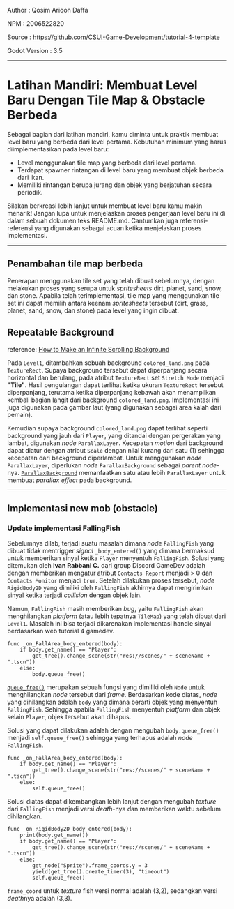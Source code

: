 Author : Qosim Ariqoh Daffa

NPM : 2006522820

Source : https://github.com/CSUI-Game-Development/tutorial-4-template

Godot Version : 3.5

---

# Latihan Mandiri: Membuat Level Baru Dengan Tile Map & Obstacle Berbeda

Sebagai bagian dari latihan mandiri, kamu diminta untuk praktik membuat level baru yang berbeda dari level pertama. Kebutuhan minimum yang harus diimplementasikan pada level baru:

-   Level menggunakan tile map yang berbeda dari level pertama.
-   Terdapat spawner rintangan di level baru yang membuat objek berbeda dari ikan.
-   Memiliki rintangan berupa jurang dan objek yang berjatuhan secara periodik.

Silakan berkreasi lebih lanjut untuk membuat level baru kamu makin menarik! Jangan lupa untuk menjelaskan proses pengerjaan level baru ini di dalam sebuah dokumen teks README.md. Cantumkan juga referensi-referensi yang digunakan sebagai acuan ketika menjelaskan proses implementasi.

---

## Penambahan tile map berbeda

Penerapan menggunakan tile set yang telah dibuat sebelumnya, dengan melakukan proses yang serupa untuk _spritesheets_ dirt, planet, sand, snow, dan stone. Apabila telah terimplementasi, tile map yang menggunakan tile set ini dapat memilih antara keenam _spritesheets_ tersebut (dirt, grass, planet, sand, snow, dan stone) pada level yang ingin dibuat.

## Repeatable Background

reference: [How to Make an Infinite Scrolling Background](https://forum.godotengine.org/t/how-to-make-an-infinite-scrolling-background/24114/3)

Pada `Level1`, ditambahkan sebuah background `colored_land.png` pada `TextureRect`. Supaya background tersebut dapat diperpanjang secara horizontal dan berulang, pada atribut `TextureRect` set `Stretch Mode` menjadi **"Tile"**. Hasil pengulangan dapat terlihat ketika ukuran `TextureRect` tersebut diperpanjang, terutama ketika diperpanjang kebawah akan menampilkan kembali bagian langit dari background `colored_land.png`. Implementasi ini juga digunakan pada gambar laut (yang digunakan sebagai area kalah dari pemain).

Kemudian supaya background `colored_land.png` dapat terlihat seperti background yang jauh dari `Player`, yang ditandai dengan pergerakan yang lambat, digunakan _node_ `ParallaxLayer`. Kecepatan _motion_ dari background dapat diatur dengan atribut `Scale` dengan nilai kurang dari satu (1) sehingga kecepatan dari background diperlambat. Untuk menggunakan _node_ `ParallaxLayer`, diperlukan _node_ `ParallaxBackground` sebagai _parent node_-nya. [`ParallaxBackground`](https://docs.godotengine.org/en/3.5/classes/class_parallaxbackground.html) memanfaatkan satu atau lebih `ParallaxLayer` untuk membuat _parallax effect_ pada background.

---

## Implementasi new mob (obstacle)

### Update implementasi FallingFish

Sebelumnya dilab, terjadi suatu masalah dimana _node_ `FallingFish` yang dibuat tidak mentrigger _signal_ `_body_entered()` yang dimana bermaksud untuk memberikan sinyal ketika `Player` menyentuh `FallingFish`. Solusi yang ditemukan oleh **Ivan Rabbani C.** dari group Discord GameDev adalah dengan memberikan mengatur atribut `Contacts Report` menjadi > 0 dan `Contacts Monitor` menjadi `true`. Setelah dilakukan proses tersebut, _node_ `RigidBody2D` yang dimiliki oleh `FallingFish` akhirnya dapat mengirimkan sinyal ketika terjadi _collision_ dengan objek lain.

Namun, `FallingFish` masih memberikan _bug_, yaitu `FallingFish` akan menghilangkan _platform_ (atau lebih tepatnya `TileMap`) yang telah dibuat dari `Level1`. Masalah ini bisa terjadi dikarenakan implementasi handle sinyal berdasarkan web tutorial 4 gamedev.

```
func _on_FallArea_body_entered(body):
    if body.get_name() == "Player":
        get_tree().change_scene(str("res://scenes/" + sceneName + ".tscn"))
    else:
        body.queue_free()
```

[`queue_free()`](https://docs.godotengine.org/en/3.5/classes/class_node.html#class-node-method-queue-free) merupakan sebuah fungsi yang dimiliki oleh `Node` untuk menghilangkan _node_ tersebut dari _frame_. Berdasarkan kode diatas, _node_ yang dihilangkan adalah `body` yang dimana berarti objek yang menyentuh `FallingFish`. Sehingga apabila `FallingFish` menyentuh _platform_ dan objek selain `Player`, objek tersebut akan dihapus.

Solusi yang dapat dilakukan adalah dengan mengubah `body.queue_free()` menjadi `self.queue_free()` sehingga yang terhapus adalah _node_ `FallingFish`.

```
func _on_FallArea_body_entered(body):
    if body.get_name() == "Player":
        get_tree().change_scene(str("res://scenes/" + sceneName + ".tscn"))
    else:
        self.queue_free()
```

Solusi diatas dapat dikembangkan lebih lanjut dengan mengubah _texture_ dari `FallingFish` menjadi versi _death_-nya dan memberikan waktu sebelum dihilangkan.

```
func _on_RigidBody2D_body_entered(body):
	print(body.get_name())
	if body.get_name() == "Player":
		get_tree().change_scene(str("res://scenes/" + sceneName + ".tscn"))
	else:
		get_node("Sprite").frame_coords.y = 3
		yield(get_tree().create_timer(3), "timeout")
		self.queue_free()
```

`frame_coord` untuk _texture_ fish versi normal adalah (3,2), sedangkan versi *death*nya adalah (3,3).
